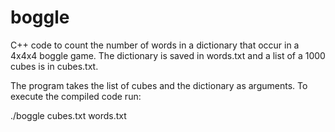 boggle
======

C++ code to count the number of words in a dictionary that occur in a 4x4x4 boggle game. The dictionary is saved in words.txt and a list of a 1000 cubes is in cubes.txt. 

The program takes the list of cubes and the dictionary as arguments. To execute the compiled code run:

./boggle cubes.txt words.txt
